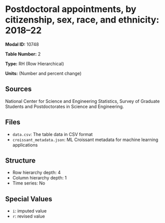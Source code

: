 # Postdoctoral appointments, by citizenship, sex, race, and ethnicity: 2018&#8211;22

**Modal ID:** 10748

**Table Number:** 2

**Type:** RH (Row Hierarchical)

**Units:** (Number and percent change)

## Sources

National Center for Science and Engineering Statistics, Survey of Graduate Students and Postdoctorates in Science and Engineering.

## Files

- `data.csv`: The table data in CSV format
- `croissant_metadata.json`: ML Croissant metadata for machine learning applications

## Structure

- Row hierarchy depth: 4
- Column hierarchy depth: 1
- Time series: No

## Special Values

- `i`: imputed value
- `r`: revised value
